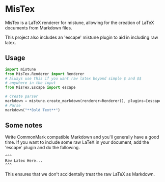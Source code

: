 # MisTex
MisTex is a LaTeX renderer for mistune, allowing for the creation of
LaTeX documents from Markdown files.

This project also includes an 'escape' mistune plugin to aid in
including raw latex.

## Usage
~~~python
import mistune
from MisTex.Renderer import Renderer
# Always use this if you want raw latex beyond simple $ and $$
# anywhere in the input
from MisTex.Escape import escape

# Create parser
markdown = mistune.create_markdown(renderer=Renderer(), plugins=[escape])
# Parse
markdown("**Bold Text**")
~~~

## Some notes
Write CommonMark compatible Markdown and you'll generally have a good time.
If you want to include some raw LaTeX in your document, add the 'escape' plugin
and do the following.
~~~
^^^
Raw Latex Here...
^^^
~~~
This ensures that we don't accidentally treat the raw LaTeX as
Markdown.
